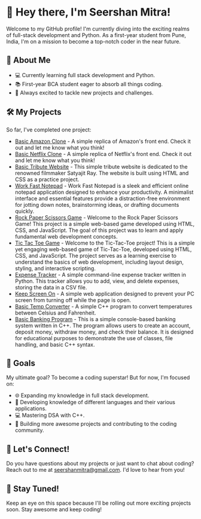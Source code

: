# 👋 Hey there, I'm Seershan Mitra!

Welcome to my GitHub profile! I'm currently diving into the exciting realms of full-stack development and Python. As a first-year student from Pune, India, I'm on a mission to become a top-notch coder in the near future.

## 🚀 About Me

- 💻 Currently learning full stack development and Python.
- 📚 First-year BCA student eager to absorb all things coding.
- 🎉 Always excited to tackle new projects and challenges.

## 🛠️ My Projects

So far, I've completed one project:
- [Basic Amazon Clone](https://github.com/seershan/basic-amazon-clone-front-end-project) - A simple replica of Amazon's front end. Check it out and let me know what you think!
- [Basic Netflix Clone](https://github.com/seershan/basic-netflix-clone-front-end-project) - A simple replica of Netflix's front end. Check it out and let me know what you think!
- [Basic Tribute Website](https://github.com/seershan/basic-tribute-satyajit-ray-website) - This simple tribute website is dedicated to the renowned filmmaker Satyajit Ray. The website is built using HTML and CSS as a practice project.
- [Work Fast Notepad](https://github.com/seershan/Work-Fast-Notepad) - Work Fast Notepad is a sleek and efficient online notepad application designed to enhance your productivity. A minimalist interface and essential features provide a distraction-free environment for jotting down notes, brainstorming ideas, or drafting documents quickly.
- [Rock Paper Scissors Game](https://github.com/seershan/rock-paper-scissors) - Welcome to the Rock Paper Scissors Game! This project is a simple web-based game developed using HTML, CSS, and JavaScript. The goal of this project was to learn and apply fundamental web development concepts.
- [Tic Tac Toe Game](https://github.com/seershan/tic-tac-toe) - Welcome to the Tic-Tac-Toe project! This is a simple yet engaging web-based game of Tic-Tac-Toe, developed using HTML, CSS, and JavaScript. The project serves as a learning exercise to understand the basics of web development, including layout design, styling, and interactive scripting.
- [Expense Tracker](https://github.com/seershan/expense-tracker) - A simple command-line expense tracker written in Python. This tracker allows you to add, view, and delete expenses, storing the data in a CSV file.
- [Keep Screen On](https://github.com/seershan/keep-screen-on) - A simple web application designed to prevent your PC screen from turning off while the page is open.
- [Basic Temp Converter](https://github.com/seershan/basic-temp-converter) - A simple C++ program to convert temperatures between Celsius and Fahrenheit.
- [Basic Banking Program](https://github.com/seershan/basic-banking-program) - This is a simple console-based banking system written in C++. The program allows users to create an account, deposit money, withdraw money, and check their balance. It is designed for educational purposes to demonstrate the use of classes, file handling, and basic C++ syntax.
 

## 🌟 Goals

My ultimate goal? To become a coding superstar! But for now, I'm focused on:
- 🌐 Expanding my knowledge in full stack development.
- 🐍 Developing knowledge of different languages and their various applications.
- 💻 Mastering DSA with C++.
- 🚀 Building more awesome projects and contributing to the coding community.

## 💬 Let's Connect!

Do you have questions about my projects or just want to chat about coding? Reach out to me at seershanmitra@gmail.com. I'd love to hear from you!

## 🚀 Stay Tuned!

Keep an eye on this space because I'll be rolling out more exciting projects soon. Stay awesome and keep coding!
